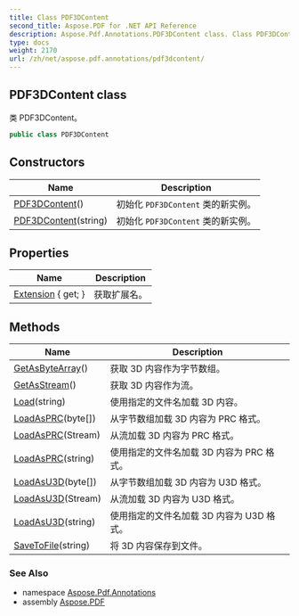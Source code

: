 ```yaml
---
title: Class PDF3DContent
second_title: Aspose.PDF for .NET API Reference
description: Aspose.Pdf.Annotations.PDF3DContent class. Class PDF3DContent
type: docs
weight: 2170
url: /zh/net/aspose.pdf.annotations/pdf3dcontent/
---
```

## PDF3DContent class

类 PDF3DContent。

```csharp
public class PDF3DContent
```

## Constructors

| Name | Description |
| --- | --- |
| [PDF3DContent](pdf3dcontent/#constructor)() | 初始化 `PDF3DContent` 类的新实例。 |
| [PDF3DContent](pdf3dcontent/#constructor_1)(string) | 初始化 `PDF3DContent` 类的新实例。 |

## Properties

| Name | Description |
| --- | --- |
| [Extension](../../aspose.pdf.annotations/pdf3dcontent/extension/) { get; } | 获取扩展名。 |

## Methods

| Name | Description |
| --- | --- |
| [GetAsByteArray](../../aspose.pdf.annotations/pdf3dcontent/getasbytearray/)() | 获取 3D 内容作为字节数组。 |
| [GetAsStream](../../aspose.pdf.annotations/pdf3dcontent/getasstream/)() | 获取 3D 内容作为流。 |
| [Load](../../aspose.pdf.annotations/pdf3dcontent/load/)(string) | 使用指定的文件名加载 3D 内容。 |
| [LoadAsPRC](../../aspose.pdf.annotations/pdf3dcontent/loadasprc/#loadasprc)(byte[]) | 从字节数组加载 3D 内容为 PRC 格式。 |
| [LoadAsPRC](../../aspose.pdf.annotations/pdf3dcontent/loadasprc/#loadasprc_1)(Stream) | 从流加载 3D 内容为 PRC 格式。 |
| [LoadAsPRC](../../aspose.pdf.annotations/pdf3dcontent/loadasprc/#loadasprc_2)(string) | 使用指定的文件名加载 3D 内容为 PRC 格式。 |
| [LoadAsU3D](../../aspose.pdf.annotations/pdf3dcontent/loadasu3d/#loadasu3d)(byte[]) | 从字节数组加载 3D 内容为 U3D 格式。 |
| [LoadAsU3D](../../aspose.pdf.annotations/pdf3dcontent/loadasu3d/#loadasu3d_1)(Stream) | 从流加载 3D 内容为 U3D 格式。 |
| [LoadAsU3D](../../aspose.pdf.annotations/pdf3dcontent/loadasu3d/#loadasu3d_2)(string) | 使用指定的文件名加载 3D 内容为 U3D 格式。 |
| [SaveToFile](../../aspose.pdf.annotations/pdf3dcontent/savetofile/)(string) | 将 3D 内容保存到文件。 |

### See Also

* namespace [Aspose.Pdf.Annotations](../../aspose.pdf.annotations/)
* assembly [Aspose.PDF](../../)